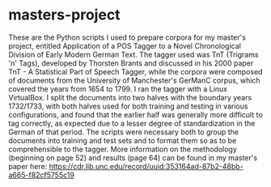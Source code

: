 # masters-project
These are the Python scripts I used to prepare corpora for my master's project, entitled Application of a POS Tagger to a Novel Chronological Division of Early Modern German Text. The tagger used was TnT (Trigrams 'n' Tags), developed by Thorsten Brants and discussed in his 2000 paper TnT - A Statistical Part of Speech Tagger, while the corpora were composed of documents from the University of Manchester's GerManC corpus, which covered the years from 1654 to 1799. I ran the tagger with a Linux VirtualBox. I split the documents into two halves with the boundary years 1732/1733, with both halves used for both training and testing in various configurations, and found that the earlier half was generally more difficult to tag correctly, as expected due to a lesser degree of standardization in the German of that period. The scripts were necessary both to group the documents into training and test sets and to format them so as to be comprehensible to the tagger. More information on the methodology (beginning on page 52) and results (page 64) can be found in my master's paper here: https://cdr.lib.unc.edu/record/uuid:353164ad-87b2-48bb-a665-f82cf5755c19
